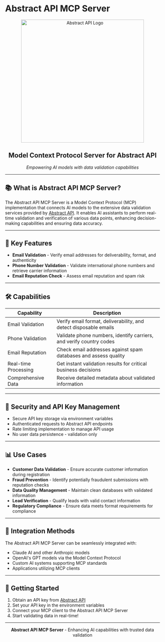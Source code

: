 # Abstract API MCP Server

<div align="center">
    <img src="https://www.abstractapi.com/static/social-card.png" width="400" alt="Abstract API Logo">
    <h2>Model Context Protocol Server for Abstract API</h2>
    <p><em>Empowering AI models with data validation capabilities</em></p>
</div>

---

## 📚 What is Abstract API MCP Server?

The Abstract API MCP Server is a Model Context Protocol (MCP) implementation that connects AI models to the extensive data validation services provided by [Abstract API](https://www.abstractapi.com/). It enables AI assistants to perform real-time validation and verification of various data points, enhancing decision-making capabilities and ensuring data accuracy.

---

## 🌟 Key Features

- **Email Validation** - Verify email addresses for deliverability, format, and authenticity
- **Phone Number Validation** - Validate international phone numbers and retrieve carrier information
- **Email Reputation Check** - Assess email reputation and spam risk

---

## 🛠️ Capabilities

| Capability | Description |
|------------|-------------|
| Email Validation | Verify email format, deliverability, and detect disposable emails |
| Phone Validation | Validate phone numbers, identify carriers, and verify country codes |
| Email Reputation | Check email addresses against spam databases and assess quality |
| Real-time Processing | Get instant validation results for critical business decisions |
| Comprehensive Data | Receive detailed metadata about validated information |

---

## 🔐 Security and API Key Management

- Secure API key storage via environment variables
- Authenticated requests to Abstract API endpoints
- Rate limiting implementation to manage API usage
- No user data persistence - validation only

---

## 📊 Use Cases

- **Customer Data Validation** - Ensure accurate customer information during registration
- **Fraud Prevention** - Identify potentially fraudulent submissions with reputation checks
- **Data Quality Management** - Maintain clean databases with validated information
- **Lead Verification** - Qualify leads with valid contact information
- **Regulatory Compliance** - Ensure data meets format requirements for compliance

---

## 🔌 Integration Methods

The Abstract API MCP Server can be seamlessly integrated with:

- Claude AI and other Anthropic models
- OpenAI's GPT models via the Model Context Protocol
- Custom AI systems supporting MCP standards
- Applications utilizing MCP clients

---

## 🚀 Getting Started

1. Obtain an API key from [Abstract API](https://www.abstractapi.com/)
2. Set your API key in the environment variables
3. Connect your MCP client to the Abstract API MCP Server
4. Start validating data in real-time!

---

<div align="center">
    <p><strong>Abstract API MCP Server</strong> - Enhancing AI capabilities with trusted data validation</p>
</div>
